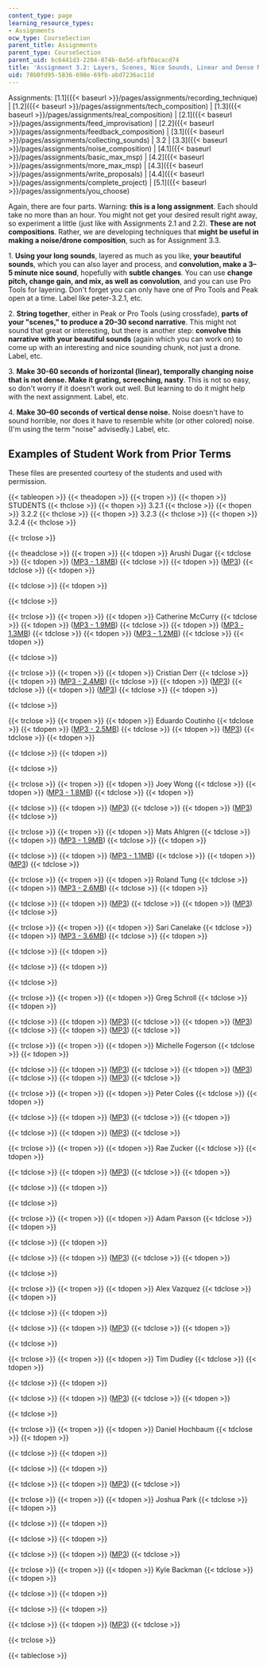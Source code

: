 ```yaml
---
content_type: page
learning_resource_types:
- Assignments
ocw_type: CourseSection
parent_title: Assignments
parent_type: CourseSection
parent_uid: bc6441d3-2204-074b-0a5d-afbf0acacd74
title: 'Assignment 3.2: Layers, Scenes, Nice Sounds, Linear and Dense Noise'
uid: 78b0fd95-5836-698e-69fb-abd7236ac11d
---
```


  

Assignments: [1.1]({{< baseurl >}}/pages/assignments/recording_technique) | [1.2]({{< baseurl >}}/pages/assignments/tech_composition) | [1.3]({{< baseurl >}}/pages/assignments/real_composition) | [2.1]({{< baseurl >}}/pages/assignments/feed_improvisation) | [2.2]({{< baseurl >}}/pages/assignments/feedback_composition) | [3.1]({{< baseurl >}}/pages/assignments/collecting_sounds) | 3.2 | [3.3]({{< baseurl >}}/pages/assignments/noise_composition) | [4.1]({{< baseurl >}}/pages/assignments/basic_max_msp) | [4.2]({{< baseurl >}}/pages/assignments/more_max_msp) | [4.3]({{< baseurl >}}/pages/assignments/write_proposals) | [4.4]({{< baseurl >}}/pages/assignments/complete_project) | [5.1]({{< baseurl >}}/pages/assignments/you_choose)

  

Again, there are four parts. Warning: **this is a long assignment**. Each should take no more than an hour. You might not get your desired result right away, so experiment a little (just like with Assignments 2.1 and 2.2). **These are not compositions**. Rather, we are developing techniques that **might be useful in making a noise/drone composition**, such as for Assignment 3.3.

1\. **Using your long sounds**, layered as much as you like, **your beautiful sounds**, which you can also layer and process, and **convolution, make a 3–5 minute nice sound**, hopefully with **subtle changes**. You can use **change pitch, change gain, and mix, as well as convolution**, and you can use Pro Tools for layering. Don't forget you can only have one of Pro Tools and Peak open at a time. Label like peter-3.2.1, etc.

2\. **String together**, either in Peak or Pro Tools (using crossfade), **parts of your "scenes," to produce a 20–30 second narrative**. This might not sound that great or interesting, but there is another step: **convolve this narrative with your beautiful sounds** (again which you can work on) to come up with an interesting and nice sounding chunk, not just a drone. Label, etc.

3\. **Make 30-60 seconds of horizontal (linear), temporally changing noise that is not dense. Make it grating, screeching, nasty**. This is not so easy, so don't worry if it doesn't work out well. But learning to do it might help with the next assignment. Label, etc.

4\. **Make 30–60 seconds of vertical dense noise.** Noise doesn't have to sound horrible, nor does it have to resemble white (or other colored) noise. (I'm using the term "noise" advisedly.) Label, etc.

Examples of Student Work from Prior Terms
-----------------------------------------

These files are presented courtesy of the students and used with permission.

{{< tableopen >}}
{{< theadopen >}}
{{< tropen >}}
{{< thopen >}}
STUDENTS
{{< thclose >}}
{{< thopen >}}
3.2.1
{{< thclose >}}
{{< thopen >}}
3.2.2
{{< thclose >}}
{{< thopen >}}
3.2.3
{{< thclose >}}
{{< thopen >}}
3.2.4
{{< thclose >}}

{{< trclose >}}

{{< theadclose >}}
{{< tropen >}}
{{< tdopen >}}
Arushi Dugar
{{< tdclose >}}
{{< tdopen >}}
([MP3 - 1.8MB](/ans7870/21m/21m.361/s08/assignments/3.2/arushi-3.2.1.mp3))
{{< tdclose >}}
{{< tdopen >}}
([MP3](/ans7870/21m/21m.361/s08/assignments/3.2/arushi-3.2.2.mp3))
{{< tdclose >}}
{{< tdopen >}}

{{< tdclose >}}
{{< tdopen >}}

{{< tdclose >}}

{{< trclose >}}
{{< tropen >}}
{{< tdopen >}}
Catherine McCurry
{{< tdclose >}}
{{< tdopen >}}
([MP3 - 1.9MB](/ans7870/21m/21m.361/s08/assignments/3.2/catherine-3.2.1.mp3))
{{< tdclose >}}
{{< tdopen >}}
([MP3 - 1.3MB](/ans7870/21m/21m.361/s08/assignments/3.2/catherine-3.2.2.mp3))
{{< tdclose >}}
{{< tdopen >}}
([MP3 - 1.2MB](/ans7870/21m/21m.361/s08/assignments/3.2/catherine-3.2.3.mp3))
{{< tdclose >}}
{{< tdopen >}}

{{< tdclose >}}

{{< trclose >}}
{{< tropen >}}
{{< tdopen >}}
Cristian Derr
{{< tdclose >}}
{{< tdopen >}}
([MP3 - 2.4MB](/ans7870/21m/21m.361/s08/assignments/3.2/cristian-3.2.1.mp3))
{{< tdclose >}}
{{< tdopen >}}
([MP3](/ans7870/21m/21m.361/s08/assignments/3.2/cristian-3.2.2.mp3))
{{< tdclose >}}
{{< tdopen >}}
([MP3](/ans7870/21m/21m.361/s08/assignments/3.2/cristian-3.2.3.mp3))
{{< tdclose >}}
{{< tdopen >}}

{{< tdclose >}}

{{< trclose >}}
{{< tropen >}}
{{< tdopen >}}
Eduardo Coutinho
{{< tdclose >}}
{{< tdopen >}}
([MP3 - 2.5MB](/ans7870/21m/21m.361/s08/assignments/3.2/eduardo-3.2.1.mp3))
{{< tdclose >}}
{{< tdopen >}}
([MP3](/ans7870/21m/21m.361/s08/assignments/3.2/eduardo-3.2.2.mp3))
{{< tdclose >}}
{{< tdopen >}}

{{< tdclose >}}
{{< tdopen >}}

{{< tdclose >}}

{{< trclose >}}
{{< tropen >}}
{{< tdopen >}}
Joey Wong
{{< tdclose >}}
{{< tdopen >}}
([MP3 - 1.8MB](/ans7870/21m/21m.361/s08/assignments/3.2/joey-3.2.1.mp3))
{{< tdclose >}}
{{< tdopen >}}

{{< tdclose >}}
{{< tdopen >}}
([MP3](/ans7870/21m/21m.361/s08/assignments/3.2/joey-3.2.3.mp3))
{{< tdclose >}}
{{< tdopen >}}
([MP3](/ans7870/21m/21m.361/s08/assignments/3.2/joey-3.2.4.mp3))
{{< tdclose >}}

{{< trclose >}}
{{< tropen >}}
{{< tdopen >}}
Mats Ahlgren
{{< tdclose >}}
{{< tdopen >}}
([MP3 - 1.9MB](/ans7870/21m/21m.361/s08/assignments/3.2/mats-3.2.1.mp3))
{{< tdclose >}}
{{< tdopen >}}

{{< tdclose >}}
{{< tdopen >}}
([MP3 - 1.1MB](/ans7870/21m/21m.361/s08/assignments/3.2/mats-3.2.3.mp3))
{{< tdclose >}}
{{< tdopen >}}
([MP3](/ans7870/21m/21m.361/s08/assignments/3.2/mats-3.2.4.mp3))
{{< tdclose >}}

{{< trclose >}}
{{< tropen >}}
{{< tdopen >}}
Roland Tung
{{< tdclose >}}
{{< tdopen >}}
([MP3 - 2.6MB](/ans7870/21m/21m.361/s08/assignments/3.2/roland-3.2.1.mp3))
{{< tdclose >}}
{{< tdopen >}}

{{< tdclose >}}
{{< tdopen >}}
([MP3](/ans7870/21m/21m.361/s08/assignments/3.2/roland-3.2.3.mp3))
{{< tdclose >}}
{{< tdopen >}}
([MP3](/ans7870/21m/21m.361/s08/assignments/3.2/roland-3.2.4.mp3))
{{< tdclose >}}

{{< trclose >}}
{{< tropen >}}
{{< tdopen >}}
Sari Canelake
{{< tdclose >}}
{{< tdopen >}}
([MP3 - 3.6MB](/ans7870/21m/21m.361/s08/assignments/3.2/sari-3.2.1.mp3))
{{< tdclose >}}
{{< tdopen >}}

{{< tdclose >}}
{{< tdopen >}}

{{< tdclose >}}
{{< tdopen >}}

{{< tdclose >}}

{{< trclose >}}
{{< tropen >}}
{{< tdopen >}}
Greg Schroll
{{< tdclose >}}
{{< tdopen >}}

{{< tdclose >}}
{{< tdopen >}}
([MP3](/ans7870/21m/21m.361/s08/assignments/3.2/greg-3.2.2.mp3))
{{< tdclose >}}
{{< tdopen >}}
([MP3](/ans7870/21m/21m.361/s08/assignments/3.2/greg-3.2.3.mp3))
{{< tdclose >}}
{{< tdopen >}}
([MP3](/ans7870/21m/21m.361/s08/assignments/3.2/greg-3.2.4.mp3))
{{< tdclose >}}

{{< trclose >}}
{{< tropen >}}
{{< tdopen >}}
Michelle Fogerson
{{< tdclose >}}
{{< tdopen >}}

{{< tdclose >}}
{{< tdopen >}}
([MP3](/ans7870/21m/21m.361/s08/assignments/3.2/michelle-3.2.2.mp3))
{{< tdclose >}}
{{< tdopen >}}
([MP3](/ans7870/21m/21m.361/s08/assignments/3.2/michelle-3.2.3.mp3))
{{< tdclose >}}
{{< tdopen >}}
([MP3](/ans7870/21m/21m.361/s08/assignments/3.2/michelle-3.2.4.mp3))
{{< tdclose >}}

{{< trclose >}}
{{< tropen >}}
{{< tdopen >}}
Peter Coles
{{< tdclose >}}
{{< tdopen >}}

{{< tdclose >}}
{{< tdopen >}}
([MP3](/ans7870/21m/21m.361/s08/assignments/3.2/peter-3.2.2.mp3))
{{< tdclose >}}
{{< tdopen >}}

{{< tdclose >}}
{{< tdopen >}}
([MP3](/ans7870/21m/21m.361/s08/assignments/3.2/peter-3.2.4.mp3))
{{< tdclose >}}

{{< trclose >}}
{{< tropen >}}
{{< tdopen >}}
Rae Zucker
{{< tdclose >}}
{{< tdopen >}}

{{< tdclose >}}
{{< tdopen >}}
([MP3](/ans7870/21m/21m.361/s08/assignments/3.2/rae-3.2.2.mp3))
{{< tdclose >}}
{{< tdopen >}}

{{< tdclose >}}
{{< tdopen >}}

{{< tdclose >}}

{{< trclose >}}
{{< tropen >}}
{{< tdopen >}}
Adam Paxson
{{< tdclose >}}
{{< tdopen >}}

{{< tdclose >}}
{{< tdopen >}}

{{< tdclose >}}
{{< tdopen >}}
([MP3](/ans7870/21m/21m.361/s08/assignments/3.2/adam-3.2.3.mp3))
{{< tdclose >}}
{{< tdopen >}}

{{< tdclose >}}

{{< trclose >}}
{{< tropen >}}
{{< tdopen >}}
Alex Vazquez
{{< tdclose >}}
{{< tdopen >}}

{{< tdclose >}}
{{< tdopen >}}

{{< tdclose >}}
{{< tdopen >}}
([MP3](/ans7870/21m/21m.361/s08/assignments/3.2/alex-3.2.3.mp3))
{{< tdclose >}}
{{< tdopen >}}

{{< tdclose >}}

{{< trclose >}}
{{< tropen >}}
{{< tdopen >}}
Tim Dudley
{{< tdclose >}}
{{< tdopen >}}

{{< tdclose >}}
{{< tdopen >}}

{{< tdclose >}}
{{< tdopen >}}
([MP3](/ans7870/21m/21m.361/s08/assignments/3.2/tim-3.2.3.mp3))
{{< tdclose >}}
{{< tdopen >}}

{{< tdclose >}}

{{< trclose >}}
{{< tropen >}}
{{< tdopen >}}
Daniel Hochbaum
{{< tdclose >}}
{{< tdopen >}}

{{< tdclose >}}
{{< tdopen >}}

{{< tdclose >}}
{{< tdopen >}}

{{< tdclose >}}
{{< tdopen >}}
([MP3](/ans7870/21m/21m.361/s08/assignments/3.2/daniel-3.2.4.mp3))
{{< tdclose >}}

{{< trclose >}}
{{< tropen >}}
{{< tdopen >}}
Joshua Park
{{< tdclose >}}
{{< tdopen >}}

{{< tdclose >}}
{{< tdopen >}}

{{< tdclose >}}
{{< tdopen >}}

{{< tdclose >}}
{{< tdopen >}}
([MP3](/ans7870/21m/21m.361/s08/assignments/3.2/joshua-3.2.4.mp3))
{{< tdclose >}}

{{< trclose >}}
{{< tropen >}}
{{< tdopen >}}
Kyle Backman
{{< tdclose >}}
{{< tdopen >}}

{{< tdclose >}}
{{< tdopen >}}

{{< tdclose >}}
{{< tdopen >}}

{{< tdclose >}}
{{< tdopen >}}
([MP3](/ans7870/21m/21m.361/s08/assignments/3.2/kyle-3.2.4.mp3))
{{< tdclose >}}

{{< trclose >}}

{{< tableclose >}}